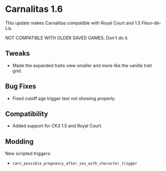 # Carnalitas 1.6

This update makes Carnalitas compatible with Royal Court and 1.5 Fleur-de-Lis.

NOT COMPATIBLE WITH OLDER SAVED GAMES. Don't do it.

## Tweaks

* Made the expanded traits view smaller and more like the vanilla trait grid.

## Bug Fixes

* Fixed cutoff age trigger text not showing properly.

## Compatibility

* Added support for CK3 1.5 and Royal Court.

## Modding

New scripted triggers:
* `carn_possible_pregnancy_after_sex_with_character_trigger`